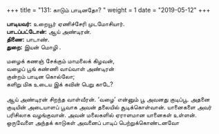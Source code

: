 ﻿+++
title = "131: காடும் பாடினதோ?  "
weight = 1
date = "2019-05-12"
+++

**பாடியவர்:** உறையூர் ஏணிச்சேரி முடமோசியார்.  
**பாடப்பட்டோன்:** ஆய் அண்டிரன்.  
**திணை:** பாடாண்.  
**துறை:** இயன் மொழி .  
  
மழைக் கணஞ் சேக்கும் மாமலைக் கிழவன்,  
வழைப் பூங் கண்ணி வாய்வாள் அண்டிரன்  
குன்றம் பாடின கொல்லோ;  
களிறு மிக உடைய இக் கவின் பெறு காடே?  
   
ஆய் அண்டிரன் சிறந்த வாள்வீரன். ‘வழை’ என்னும் பூ அவனது குடிப்பூ. அதனை குடியின் அடையாளப் பூவாக அவன் தலையில் சூடிக்கொள்வான். யானைகளை அவர் பரிசிலாக வழங்குவான். அவன் மலைகளில் ஏராளமான யானைகள் உள்ளன். ஒருவேளை அந்தக் காடுகள் அவனைப் பாடிப் பெற்றுக்கொண்டனவோ  
